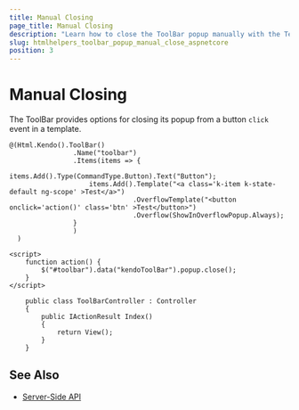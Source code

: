 ```yaml
---
title: Manual Closing
page_title: Manual Closing
description: "Learn how to close the ToolBar popup manually with the Telerik UI ToolBar component for {{ site.framework }}."
slug: htmlhelpers_toolbar_popup_manual_close_aspnetcore
position: 3
---
```


# Manual Closing

The ToolBar provides options for closing its popup from a button `click` event in a template.

```HtmlHelper
@(Html.Kendo().ToolBar()
                .Name("toolbar")
                .Items(items => {
                    items.Add().Type(CommandType.Button).Text("Button");
                    items.Add().Template("<a class='k-item k-state-default ng-scope' >Test</a>")
                               .OverflowTemplate("<button onclick='action()' class='btn' >Test</button>")
                               .Overflow(ShowInOverflowPopup.Always);
                }
                )
  )

<script>
    function action() {
        $("#toolbar").data("kendoToolBar").popup.close();
    }
</script>
```
```Controller
    public class ToolBarController : Controller
    {
        public IActionResult Index()
        {
            return View();
        }
    }
```

## See Also

* [Server-Side API](/api/toolbar)
